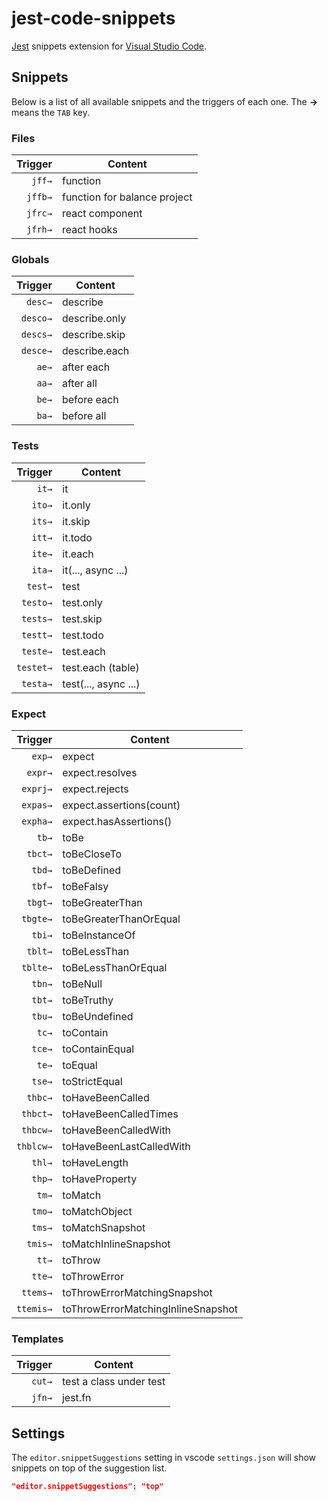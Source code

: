# jest-code-snippets

[Jest](https://facebook.github.io/jest) snippets extension for [Visual Studio Code](https://code.visualstudio.com/).

## Snippets

Below is a list of all available snippets and the triggers of each one. The **→** means the `TAB` key.


### Files

|  Trigger | Content       |
| -------: | ------------- |
|  `jff→` |   function |
| `jffb→` | function for balance project |
| `jfrc→` | react component |
| `jfrh→` | react hooks |



### Globals

|  Trigger | Content       |
| -------: | ------------- |
|  `desc→` | describe      |
| `desco→` | describe.only |
| `descs→` | describe.skip |
| `desce→` | describe.each |
|    `ae→` | after each    |
|    `aa→` | after all     |
|    `be→` | before each   |
|    `ba→` | before all    |

### Tests

|   Trigger | Content              |
| --------: | -------------------- |
|     `it→` | it                   |
|    `ito→` | it.only              |
|    `its→` | it.skip              |
|    `itt→` | it.todo              |
|    `ite→` | it.each              |
|    `ita→` | it(..., async ...)   |
|   `test→` | test                 |
|  `testo→` | test.only            |
|  `tests→` | test.skip            |
|  `testt→` | test.todo            |
|  `teste→` | test.each            |
| `testet→` | test.each (table)    |
|  `testa→` | test(..., async ...) |

### Expect

|   Trigger | Content                            |
| --------: | ---------------------------------- |
|    `exp→` | expect                             |
|   `expr→` | expect.resolves                    |
|  `exprj→` | expect.rejects                     |
|  `expas→` | expect.assertions(count)           |
|  `expha→` | expect.hasAssertions()             |
|     `tb→` | toBe                               |
|   `tbct→` | toBeCloseTo                        |
|    `tbd→` | toBeDefined                        |
|    `tbf→` | toBeFalsy                          |
|   `tbgt→` | toBeGreaterThan                    |
|  `tbgte→` | toBeGreaterThanOrEqual             |
|    `tbi→` | toBeInstanceOf                     |
|   `tblt→` | toBeLessThan                       |
|  `tblte→` | toBeLessThanOrEqual                |
|    `tbn→` | toBeNull                           |
|    `tbt→` | toBeTruthy                         |
|    `tbu→` | toBeUndefined                      |
|     `tc→` | toContain                          |
|    `tce→` | toContainEqual                     |
|     `te→` | toEqual                            |
|    `tse→` | toStrictEqual                      |
|   `thbc→` | toHaveBeenCalled                   |
|  `thbct→` | toHaveBeenCalledTimes              |
|  `thbcw→` | toHaveBeenCalledWith               |
| `thblcw→` | toHaveBeenLastCalledWith           |
|    `thl→` | toHaveLength                       |
|    `thp→` | toHaveProperty                     |
|     `tm→` | toMatch                            |
|    `tmo→` | toMatchObject                      |
|    `tms→` | toMatchSnapshot                    |
|   `tmis→` | toMatchInlineSnapshot              |
|     `tt→` | toThrow                            |
|    `tte→` | toThrowError                       |
|  `ttems→` | toThrowErrorMatchingSnapshot       |
| `ttemis→` | toThrowErrorMatchingInlineSnapshot |

### Templates

| Trigger | Content                 |
| ------: | ----------------------- |
|  `cut→` | test a class under test |
|  `jfn→` | jest.fn                 |

## Settings

The `editor.snippetSuggestions` setting in vscode `settings.json` will show snippets on top of the suggestion list.

```json
"editor.snippetSuggestions": "top"
```